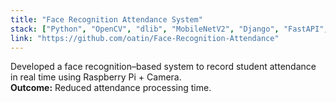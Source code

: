 ```yaml
---
title: "Face Recognition Attendance System"
stack: ["Python", "OpenCV", "dlib", "MobileNetV2", "Django", "FastAPI", "PostgreSQL"]
link: "https://github.com/oatin/Face-Recognition-Attendance"
---
```


Developed a face recognition–based system to record student attendance in real time using Raspberry Pi + Camera.  
**Outcome:** Reduced attendance processing time.
